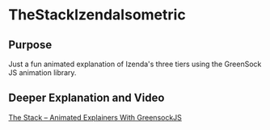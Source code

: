 # TheStackIzendaIsometric

## Purpose

Just a fun animated explanation of Izenda's three tiers using the GreenSock JS animation library.

## Deeper Explanation and Video

[The Stack – Animated Explainers With GreensockJS](https://ambientguardian.com/animated-explainer-greensock/)